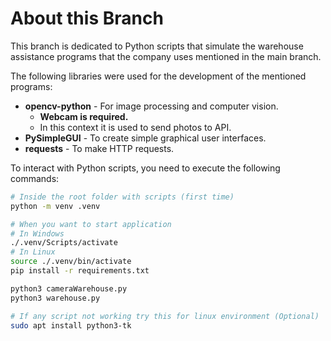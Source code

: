 # About this Branch

This branch is dedicated to Python scripts that simulate the warehouse assistance programs that the company uses mentioned in the main branch.

The following libraries were used for the development of the mentioned programs:
- **opencv-python** - For image processing and computer vision.
	- **Webcam is required.**
	- In this context it is used to send photos to API.
- **PySimpleGUI** - To create simple graphical user interfaces.
- **requests** - To make HTTP requests.

To interact with Python scripts, you need to execute the following commands:

```bash
# Inside the root folder with scripts (first time)
python -m venv .venv

# When you want to start application
# In Windows
./.venv/Scripts/activate
# In Linux
source ./.venv/bin/activate
pip install -r requirements.txt

python3 cameraWarehouse.py
python3 warehouse.py

# If any script not working try this for linux environment (Optional)
sudo apt install python3-tk
```
